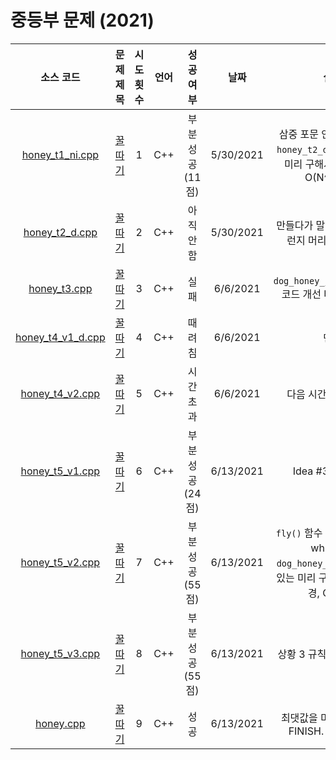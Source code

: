 # 중등부 문제 (2021)
|소스 코드|문제 제목|시도 횟수|언어|성공 여부|날짜|설명|
|:---:|:---:|:---:|:---:|:---:|:---:|:---:|
|[honey_t1_ni.cpp](../middle/Footprints/dog_honey_jam_t1_ni.cpp)|[꿀 따기](http://boj.kr/21758)|1|C++|부분 성공 (11점)|5/30/2021|삼중 포문 안에 while문을 `honey_t2_d.cpp`처럼 값을 미리 구해서 할 수 있음. O(N^3*2N)|
|[honey_t2_d.cpp](../middle/Footprints/honey_t2_d.cpp)|[꿀 따기](http://boj.kr/21758)|2|C++|아직 안함|5/30/2021|만들다가 말았음. 밤새서 그런지 머리가 안돌아감.|
|[honey_t3.cpp](../middle/Footprints/dog_honey_jam_t3.cpp)|[꿀 따기](http://boj.kr/21758)|3|C++|실패|6/6/2021|`dog_honey_jam_t1_ni.cpp` 코드 개선 버전. 왜 실패?|
|[honey_t4_v1_d.cpp](../middle/Footprints/honey_t4_v1_d.cpp)|[꿀 따기](http://boj.kr/21758)|4|C++|때려침|6/6/2021|멘붕|
|[honey_t4_v2.cpp](../middle/Footprints/honey_t4_v2.cpp)|[꿀 따기](http://boj.kr/21758)|5|C++|시간 초과|6/6/2021|다음 시간에 개선 ㄱㄱ|
|[honey_t5_v1.cpp](../middle/Footprints/honey_t5_v1.cpp)|[꿀 따기](http://boj.kr/21758)|6|C++|부분 성공 (24점)|6/13/2021|Idea #3 / O(N^3)|
|[honey_t5_v2.cpp](../middle/Footprints/honey_t5_v2.cpp)|[꿀 따기](http://boj.kr/21758)|7|C++|부분 성공 (55점)|6/13/2021|`fly()` 함수 개선 버전. 기존 while문을 `dog_honey_jam_t3.cpp`에 있는 미리 구하는 코드로 변경, O(N^2)|
|[honey_t5_v3.cpp](../middle/Footprints/honey_t5_v3.cpp)|[꿀 따기](http://boj.kr/21758)|8|C++|부분 성공 (55점)|6/13/2021|상황 3 규칙 개선, O(N^2)|
|[honey.cpp](../middle/honey.cpp)|[꿀 따기](http://boj.kr/21758)|9|C++|성공|6/13/2021|최댓값을 미리 구한다면? FINISH. GG, O(3N)|